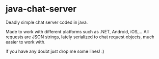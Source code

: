 java-chat-server
================

Deadly simple chat server coded in java. 

Made to work with different platforms such as .NET, Android, iOS,... All requests are JSON strings, lately serialized to 
chat request objects, much easier to work with.


If you have any doubt just drop me some lines! :)
